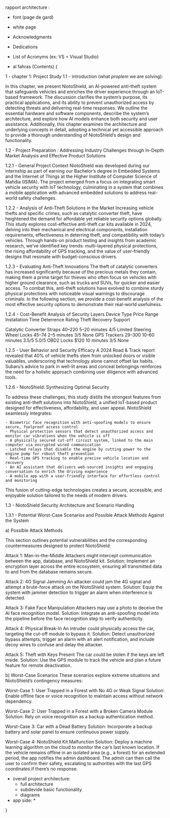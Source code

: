 rapport architecture :

- font (page de gard)
- white page
- Acknowledgments
- Dedications
- List of Acronyms (ex: VS = Visual Studio)

- al fahras (Contents) {

1 - chapter 1: Project Study
1.1 - introduction (what *proplem* we are solving):

In this chapter, we present NiotoShield, an AI-powered anti-theft system that safeguards vehicles and enriches the driver experience through an IoT-based framework. The discussion clarifies the system’s purpose, its practical applications, and its ability to prevent unauthorized access by detecting threats and delivering real-time responses. We outline the essential hardware and software components, describe the system’s architecture, and explore how AI models enhance both security and user assistance. Additionally, this chapter examines the architecture and underlying concepts in detail, adopting a technical yet accessible approach to provide a thorough understanding of NiotoShield’s design and functionality.

1.2 - Project Preparation : Addressing Industry Challenges through In-Depth Market Analysis and Effective Product Solutions

1.2.1 - General Project Context
NiotoShield was developed during our internship as part of earning our Bachelor’s degree in Embedded Systems and the Internet of Things at the Higher Institute of Computer Science of Mahdia (ISIMA). The project emerged from a focus on integrating smart vehicle security with IoT technology, culminating in a system that combines a mobile application with advanced embedded solutions to address real-world safety challenges.

1.2.2 - Analysis of Anti-Theft Solutions in the Market
Increasing vehicle thefts and specific crimes, such as catalytic converter theft, have heightened the demand for affordable yet reliable security options globally. This study explores cost-effective anti-theft car kits available in 2024, delving into their mechanical and electrical components, installation requirements, effectiveness in deterring theft, and compatibility with today’s vehicles. Through hands-on product testing and insights from academic research, we’ve identified key trends: multi-layered physical protections, the rising affordability of GPS tracking, and the value of user-friendly designs that resonate with budget-conscious drivers.

1.2.3 - Evaluating Anti-Theft Innovations
The theft of catalytic converters has increased significantly because of the precious metals they contain, making them a prime target for thieves who often focus on vehicles with higher ground clearance, such as trucks and SUVs, for quicker and easier access. To combat this, anti-theft solutions have evolved to combine sturdy physical protections with noticeable visual warnings to discourage criminals. In the following section, we provide a cost-benefit analysis of the most effective security options to demonstrate their real-world usefulness.

1.2.4 - Cost-Benefit Analysis of Security Layers
Device Type	Price Range	Installation Time	Deterrence Rating	Theft Recovery Support

Catalytic Converter Straps	$40–$220	5–20 minutes	4/5	Limited
Steering Wheel Locks	$45–$74	2–5 minutes	3/5	None
GPS Trackers	$29–$300	10–60 minutes	3.5/5	5.0/5
OBD2 Locks	$120	10 minutes	3/5	None

1.2.5 - User Behavior and Security Efficacy
A 2024 Road & Track report revealed that 40% of vehicle thefts stem from unlocked doors or visible valuables, underscoring that technology alone cannot offset lax habits. Subaru’s advice to park in well-lit areas and conceal belongings reinforces the need for a holistic approach combining user diligence with advanced tools.

1.2.6 - NiotoShield: Synthesizing Optimal Security

To address these challenges, this study distills the strongest features from existing anti-theft solutions into NiotoShield, a unified IoT-based product designed for effectiveness, affordability, and user appeal. NiotoShield seamlessly integrates:

    - Biometric face recognition with anti-spoofing models to ensure secure, foolproof access control
    - Physical protection sensors that detect unauthorized access and monitor car vibrations when the vehicle is off
    - A physically secured cut-off circuit system, linked to the main computer via encrypted wired communication
    - Latched relays that disable the engine by cutting power to the engine pump for robust theft prevention
    - Real-time GPS tracking to enable precise vehicle location and recovery
    - An AI assistant that delivers web-sourced insights and engaging conversation to enrich the driving experience
	- A mobile app with a user-friendly interface for effortless control and monitoring

This fusion of cutting-edge technologies creates a secure, accessible, and enjoyable solution tailored to the needs of modern drivers.

1.3 - NiotoShield Security Architecture and Scenario Handling

1.3.1 - Potential Worst-Case Scenarios and Possible Attack Methods Against the System

a) Possible Attack Methods

This section outlines potential vulnerabilities and the corresponding countermeasures designed to protect NiotoShield:

Attack 1: Man-in-the-Middle
Attackers might intercept communication between the app, database, and NiotoShield kit.
Solution: Implement an encryption layer across the entire ecosystem, ensuring all transmitted data to and from the database remains secure.

Attack 2: 4G Signal Jamming
An attacker could jam the 4G signal and attempt a brute-force attack on the NiotoShield system.
Solution: Equip the system with jammer detection to trigger an alarm when interference is detected.

Attack 3: Fake Face Manipulation
Attackers may use a photo to deceive the AI face recognition model.
Solution: Integrate an anti-spoofing model into the pipeline before the face recognition step to verify authenticity.

Attack 4: Physical Break-In
An intruder could physically access the car, targeting the cut-off module to bypass it.
Solution: Detect unauthorized bypass attempts, trigger an alarm with an alert notification, and include decoy wires to confuse and delay the attacker.

Attack 5: Theft with Keys Present
The car could be stolen if the keys are left inside.
Solution: Use the GPS module to track the vehicle and plan a future feature for remote deactivation.

b) Worst-Case Scenarios
These scenarios explore extreme situations and NiotoShield’s contingency measures:

Worst-Case 1: User Trapped in a Forest with No 4G or Weak Signal
Solution: Enable offline face or voice recognition to maintain access without network dependency.

Worst-Case 2: User Trapped in a Forest with a Broken Camera Module
Solution: Rely on voice recognition as a backup authentication method.

Worst-Case 3: Car with a Dead Battery
Solution: Incorporate a backup battery and solar panel to ensure continuous power supply.

Worst-Case 4: NiotoShield Kit Malfunction
Solution: Deploy a machine learning algorithm on the cloud to monitor the car’s last known location. If the vehicle remains offline in an isolated area (e.g., a forest) for an extended period, the app notifies the admin dashboard. The admin can then call the user to confirm their safety, escalating to authorities with the last GPS coordinates if there’s no response.











- overall project architecture:
	* full architecture
	* subdevide basic functionality
	* diagrams
- app side:
	* 
	
	
	
	
	
}




